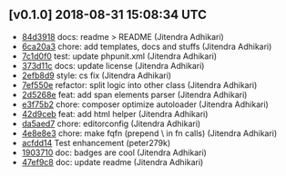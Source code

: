 ## [v0.1.0] 2018-08-31 15:08:34 UTC

- [84d3918](https://github.com/adhocore/htmlup/commit/84d3918) docs: readme > README (Jitendra Adhikari)
- [6ca20a3](https://github.com/adhocore/htmlup/commit/6ca20a3) chore: add templates, docs and stuffs (Jitendra Adhikari)
- [7c1d0f0](https://github.com/adhocore/htmlup/commit/7c1d0f0) test: update phpunit.xml (Jitendra Adhikari)
- [373d11c](https://github.com/adhocore/htmlup/commit/373d11c) docs: update license (Jitendra Adhikari)
- [2efb8d9](https://github.com/adhocore/htmlup/commit/2efb8d9) style: cs fix (Jitendra Adhikari)
- [7ef550e](https://github.com/adhocore/htmlup/commit/7ef550e) refactor: split logic into other class (Jitendra Adhikari)
- [2d5268e](https://github.com/adhocore/htmlup/commit/2d5268e) feat: add span elements parser (Jitendra Adhikari)
- [e3f75b2](https://github.com/adhocore/htmlup/commit/e3f75b2) chore: composer optimize autoloader (Jitendra Adhikari)
- [42d9ceb](https://github.com/adhocore/htmlup/commit/42d9ceb) feat: add html helper (Jitendra Adhikari)
- [da5aed7](https://github.com/adhocore/htmlup/commit/da5aed7) chore: editorconfig (Jitendra Adhikari)
- [4e8e8e3](https://github.com/adhocore/htmlup/commit/4e8e8e3) chore: make fqfn (prepend \ in fn calls) (Jitendra Adhikari)
- [acfdd14](https://github.com/adhocore/htmlup/commit/acfdd14) Test enhancement (peter279k)
- [1903710](https://github.com/adhocore/htmlup/commit/1903710) doc: badges are cool (Jitendra Adhikari)
- [47ef9c8](https://github.com/adhocore/htmlup/commit/47ef9c8) doc: update readme (Jitendra Adhikari)


